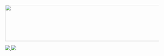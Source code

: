 <a href="https://github.com/devxb/gitanimals">
  <img src="https://render.gitanimals.org/lines/pea06?pet-id=12" width="1000" height="120"/>
</a>

<a href="mailto:jowangyu75@dgsw.hs.kr"><img src="https://img.shields.io/badge/Gmail-EA4335?style=flat-square&logo=gmail&logoColor=white"/> </a>
<a href = "https://www.instagram.com/_wan_gyu/"><img src="https://img.shields.io/badge/Instagram-E4405F?style=flat-square&logo=Instagram&logoColor=white"/> </a>
